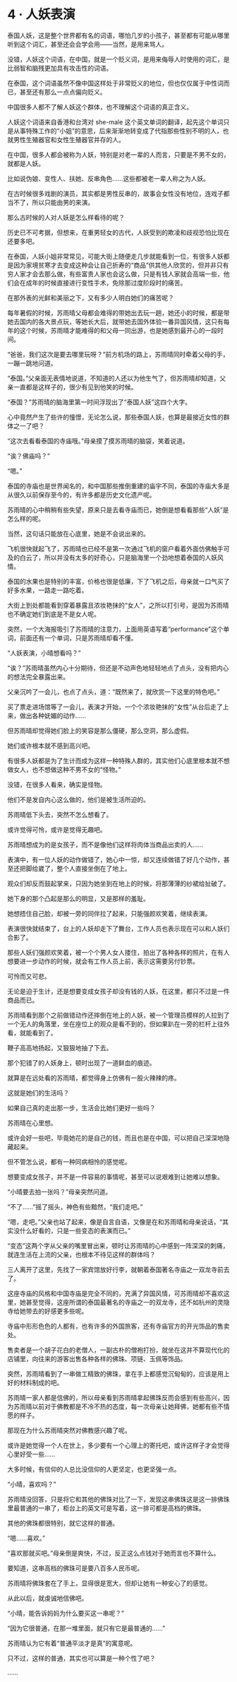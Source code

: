 # 4 · 人妖表演

泰国人妖，这是整个世界都有名的词语，哪怕几岁的小孩子，甚至都有可能从哪里听到这个词汇，甚至还会会学会用——当然，是用来骂人。

没错，人妖这个词语，在中国，就是一个贬义词，是用来侮辱人时使用的词汇，是比弱智和脑残更加具有攻击性的词语。

在泰国，这个词语虽然不像中国这样处于非常贬义的地位，但也仅仅属于中性词而已，甚至还有那么一点点偏向贬义。

中国很多人都不了解人妖这个群体，也不理解这个词语的真正含义。

人妖这个词语来自香港和台湾对 she-male 这个英文单词的翻译，起先这个单词只是从事特殊工作的“小姐”的意思，后来渐渐地转变成了代指那些性别不明的人，也就男性生殖器官和女性生殖器官并存的人。

在中国，很多人都会被称为人妖，特别是对老一辈的人而言，只要是不男不女的，就都是人妖。

比如说伪娘、变性人、扶她、反串角色……这些都被老一辈人称之为人妖。

在古时候很多戏剧的演员，其实都是男性反串的，故事会女性没有地位，连戏子都当不了，所以只能由男的来演。

那么古时候的人对人妖是怎么样看待的呢？

历史已不可考据，但想来，在重男轻女的古代，人妖受到的欺凌和歧视恐怕比现在还要多吧。

在泰国，人妖小姐非常常见，可能大街上随便走几步就能看到一位，有很多人妖都是因为家境贫寒才去变成这种会让自己折寿的“商品”供其他人欣赏的，但并非只有穷人家才会去那么做，有些富贵人家也会这么做，只是有钱人家就会高端一些，他们会在成年的时候直接进行变性手术，免除那过度阶段时的痛苦。

在那外表的光鲜和美丽之下，又有多少人明白她们的痛苦呢？

每年暑假的时候，苏雨晴父母都会难得的带她出去玩一趟，她还小的时候，都是带她去国内的各大景点玩，等她长大后，就带她去国外体验一番异国风情，这只有每年的这个时候，苏雨晴才能难得的和父母一同出游，也是她感到最开心的一段时间。

“爸爸，我们这次是要去哪里玩呀？”前方机场的路上，苏雨晴同时牵着父母的手，一蹦一跳地问道。

“泰国。”父亲面无表情地说道，不知道的人还以为他生气了，但苏雨晴却知道，父亲一直都是这样子的，很少有见到他笑的时候。

“泰国？”苏雨晴的脑海里第一时间浮现出了“泰国人妖”这四个大字。

心中竟然产生了些许的憧憬，无论怎么说，那些泰国人妖，也算是最接近女性的群体之一了吧？

“这次去看看泰国的寺庙哦。”母亲摸了摸苏雨晴的脑袋，笑着说道。

“诶？佛庙吗？”

“嗯。”

泰国的寺庙也是世界闻名的，和中国那些推倒重建的庙宇不同，泰国的寺庙大多是从很久以前保存至今的，有许多都是历史文化遗产呢。

苏雨晴的心中稍稍有些失望，原来只是去看寺庙而已，她倒是想看看那些“人妖”是怎么样的呢。

当然，这句话只能放在心底里，她是不会说出来的。

飞机很快就起飞了，苏雨晴也已经不是第一次通过飞机的窗户看着外面仿佛触手可及的白云了，所以并没有太多的好奇心，只是脑海里一个劲地想着泰国的人妖风情。

泰国的水果也是特别的丰富，价格也很是低廉，下了飞机之后，母亲就一口气买了好多水果，一路走一路吃着。

大街上到处都能看到穿着暴露且浓妆艳抹的“女人”，之所以打引号，是因为苏雨晴也不确定她们到底是不是女人呢。

突然，一个大海报吸引了苏雨晴的注意力，上面用英语写着“performance”这个单词，前面还有一个单词，只是苏雨晴却看不懂。

“人妖表演，小晴想看吗？”

“诶？”苏雨晴虽然内心十分期待，但还是不动声色地轻轻地点了点头，没有把内心的想法完全暴露出来。

父亲沉吟了一会儿，也点了点头，道：“既然来了，就欣赏一下这里的特色吧。”

买了票走进场馆等了一会儿，表演才开始，一个个浓妆艳抹的“女性”从台后走了上来，做出各种妩媚的动作……

但苏雨晴却觉得她们脸上的笑容是那么僵硬，那么空洞，那么虚假。

她们或许根本就不感到高兴吧。

有很多人妖都是为了生计而成为这样一种特殊人群的，其实他们心底里根本就不想做女人，也不想做这种不男不女的“怪物。”

没错，在很多人看来，确实是怪物。

他们不是发自内心这么做的，他们是被生活所迫的。

苏雨晴低下头去，突然不怎么想看了。

或许觉得可怜，或许是觉得无趣吧。

苏雨晴想成为的是女孩子，而不是像他们这样将肉体当商品出卖的人……

表演中，有一位人妖的动作做错了，她心中一惊，却又连续做错了好几个动作，甚至还把脚给崴了，整个人直接坐倒在了地上。

观众们却反而鼓起掌来，只因为她坐到在地上的时候，将那薄薄的纱裙给扯破了。

她下身的那个凸起是那么的明显，又是那样的羞耻。

她想捂住自己脸，却被一旁的同伴拉了起来，只能强颜欢笑着，继续表演。

表演很快就结束了，台上的人妖却走下了舞台，工作人员也表示现在可以和人妖们合影了。

那些人妖们强颜欢笑着，被一个个男人女人搂住，拍出了各种各样的照片，在有人想要进一步动作的时候，就会有工作人员上前，表示这需要另付钞票。

可怜而又可悲。

无论是迫于生计，还是想要变成女孩子却没有钱的人妖，在这里，都只不过是一件商品而已。

苏雨晴看到那个之前做错动作还摔倒在地上的人妖，被一个管理员模样的人拉到了一个无人的角落里，坐在座位上的观众是看不到的，但如果趴在一旁的栏杆上往外看，就能看到了。

鞭子高高地扬起，又狠狠地抽了下去。

那个犯错了的人妖身上，顿时出现了一道鲜血的痕迹。

就算是在远处看的苏雨晴，都觉得身上仿佛有一股火辣辣的疼。

这就是她们的生活吗？

如果自己真的走出那一步，生活会比她们更好一些吗？

苏雨晴在心里想。

或许会好一些吧，毕竟她花的是自己的钱，而且也是在中国，可以把自己深深地隐藏起来。

但不管怎么说，都有一种同病相怜的感觉呢。

想要变成女孩子，并不是一件容易的事情呢，甚至可以说艰难到让她难以想象。

“小晴要去拍一张吗？”母亲突然问道。

“不了……”摇了摇头，神色有些黯然，“我们走吧。”

“嗯，走吧。”父亲也站了起来，像是自言自语，又像是在和苏雨晴和母亲说话，“其实没什么好看的，只是一些变态的表演而已。”

“变态”这两个字从父亲的嘴里冒出来，顿时让苏雨晴的心中感到一阵深深的刺痛，就连生活在上流的父亲，也根本不待见这样的群体吗？

三人离开了这里，先找了一家宾馆放好行李，就朝着泰国著名寺庙之一双龙寺前去了。

这座寺庙的风格和中国寺庙是完全不同的，充满了异国风情，可苏雨晴却不喜欢这里，她甚至觉得，这座所谓的泰国最著名的寺庙之一的双龙寺，还不如杭州的灵隐寺给她带去的好感更多些呢。

寺庙中形形色色的人都有，也有许多的外国旅客，还有寺庙官方的开光饰品的售卖处。

售卖者是一个胡子花白的老僧人，一副古朴的僧袍打扮，就坐在这并不算现代化的店铺里，向往来的游客出售各种各样的佛珠、项链、玉佩等饰品。

突然，苏雨晴看到了一串做工精致的佛珠，拿在手上都感觉沉甸甸的，应该是用上好的材料制成的吧。

苏雨晴一家人都是信佛的，所以母亲看到苏雨晴拿起佛珠反而会感到有些高兴，因为苏雨晴以前对于佛教都是不冷不热的态度，每一次母亲让她拜佛，她都有些不情愿的样子。

那现在为什么苏雨晴突然对佛教感兴趣了呢。

或许是她觉得一个人在世上，多少要有一个心理上的寄托吧，或许这样子才会觉得心里好受一些……

大多时候，有信仰的人总比没信仰的人更坚定，也更坚强一点。

“小晴，喜欢吗？”

苏雨晴没回答，只是将它和其他的佛珠对比了一下，发现这串佛珠这是这一排佛珠里最普通的一串了，柜台上的英文可是写着，这一排可都是高档的佛珠。

其他的佛珠都很特别，就它这样的普通。

“嗯……喜欢。”

“喜欢那就买吧。”母亲倒是爽快，不过，反正这么点钱对于她而言也不算什么。

要知道，这串高档的佛珠可是要八百多人民币呢。

苏雨晴将佛珠套在了手上，显得很是宽大，但却让她有一种安心了的感觉。

从此以后，就虔诚地信佛吧。

“小晴，能告诉妈妈为什么要买这一串呢？”

“因为它很普通，在那一堆里面，就只有它是最普通的……”

苏雨晴认为它有着“普通平淡才是真”的寓意呢。

只不过，这样的普通，其实也可以算是一种个性了吧？

……
